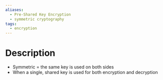 ```yaml
---
aliases:
  - Pre-Shared Key Encryption
  - symmetric cryptography
tags:
  - encryption
---
```


# Description
- Symmetric = the same key is used on both sides
- When a single, shared key is used for both encryption and decryption
